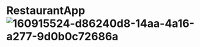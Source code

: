 # RestaurantApp![160915524-d86240d8-14aa-4a16-a277-9d0b0c72686a](https://user-images.githubusercontent.com/102529176/161107240-044cb424-2a30-4039-b10d-b7efccbe1c30.png)
